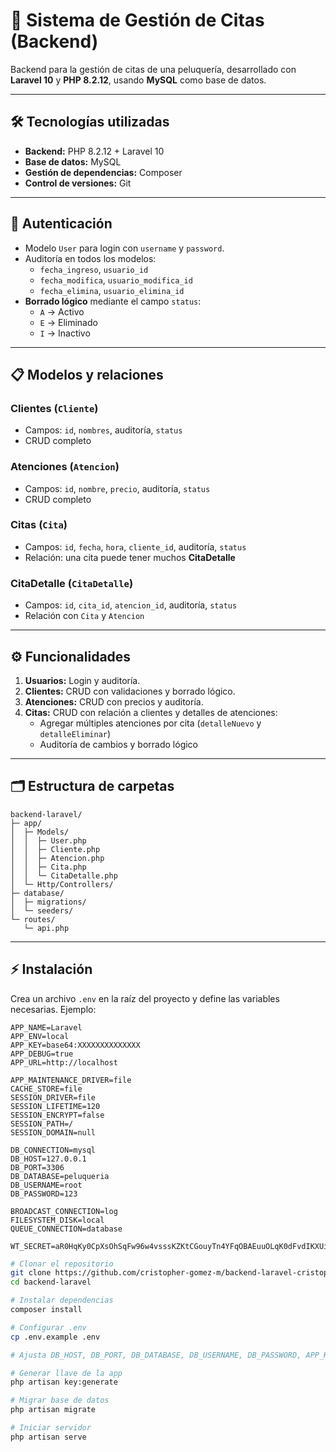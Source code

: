 # 📌 Sistema de Gestión de Citas (Backend)

Backend para la gestión de citas de una peluquería, desarrollado con **Laravel 10** y **PHP 8.2.12**, usando **MySQL** como base de datos.

---

## 🛠 Tecnologías utilizadas

- **Backend:** PHP 8.2.12 + Laravel 10  
- **Base de datos:** MySQL  
- **Gestión de dependencias:** Composer  
- **Control de versiones:** Git  

---

## 🔑 Autenticación

- Modelo `User` para login con `username` y `password`.  
- Auditoría en todos los modelos:  
  - `fecha_ingreso`, `usuario_id`  
  - `fecha_modifica`, `usuario_modifica_id`  
  - `fecha_elimina`, `usuario_elimina_id`  
- **Borrado lógico** mediante el campo `status`:  
  - `A` → Activo  
  - `E` → Eliminado  
  - `I` → Inactivo  

---

## 📋 Modelos y relaciones

### Clientes (`Cliente`)
- Campos: `id`, `nombres`, auditoría, `status`  
- CRUD completo

### Atenciones (`Atencion`)
- Campos: `id`, `nombre`, `precio`, auditoría, `status`  
- CRUD completo

### Citas (`Cita`)
- Campos: `id`, `fecha`, `hora`, `cliente_id`, auditoría, `status`  
- Relación: una cita puede tener muchos **CitaDetalle**

### CitaDetalle (`CitaDetalle`)
- Campos: `id`, `cita_id`, `atencion_id`, auditoría, `status`  
- Relación con `Cita` y `Atencion`

---

## ⚙️ Funcionalidades

1. **Usuarios:** Login y auditoría.  
2. **Clientes:** CRUD con validaciones y borrado lógico.  
3. **Atenciones:** CRUD con precios y auditoría.  
4. **Citas:** CRUD con relación a clientes y detalles de atenciones:
   - Agregar múltiples atenciones por cita (`detalleNuevo` y `detalleEliminar`)  
   - Auditoría de cambios y borrado lógico  

---

## 🗂 Estructura de carpetas

```text
backend-laravel/
├─ app/
│  ├─ Models/
│  │  ├─ User.php
│  │  ├─ Cliente.php
│  │  ├─ Atencion.php
│  │  ├─ Cita.php
│  │  └─ CitaDetalle.php
│  └─ Http/Controllers/
├─ database/
│  ├─ migrations/
│  └─ seeders/
└─ routes/
   └─ api.php
```


---

## ⚡ Instalación


Crea un archivo `.env` en la raíz del proyecto y define las variables necesarias. Ejemplo:

```env
APP_NAME=Laravel
APP_ENV=local
APP_KEY=base64:XXXXXXXXXXXXXX
APP_DEBUG=true
APP_URL=http://localhost

APP_MAINTENANCE_DRIVER=file
CACHE_STORE=file
SESSION_DRIVER=file
SESSION_LIFETIME=120
SESSION_ENCRYPT=false
SESSION_PATH=/
SESSION_DOMAIN=null

DB_CONNECTION=mysql
DB_HOST=127.0.0.1
DB_PORT=3306
DB_DATABASE=peluqueria
DB_USERNAME=root
DB_PASSWORD=123

BROADCAST_CONNECTION=log
FILESYSTEM_DISK=local
QUEUE_CONNECTION=database

WT_SECRET=aR0HqKy0CpXsOhSqFw96w4vsssKZKtCGouyTn4YFqOBAEuuOLqK0dFvdIKXUiQFJ

```

```bash
# Clonar el repositorio
git clone https://github.com/cristopher-gomez-m/backend-laravel-cristophergomez
cd backend-laravel

# Instalar dependencias
composer install

# Configurar .env
cp .env.example .env

# Ajusta DB_HOST, DB_PORT, DB_DATABASE, DB_USERNAME, DB_PASSWORD, APP_KEY

# Generar llave de la app
php artisan key:generate

# Migrar base de datos
php artisan migrate

# Iniciar servidor
php artisan serve

